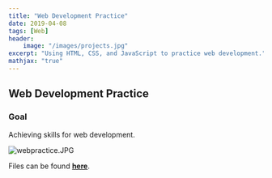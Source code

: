 ```yaml
---
title: "Web Development Practice"
date: 2019-04-08
tags: [Web]
header:
    image: "/images/projects.jpg"
excerpt: "Using HTML, CSS, and JavaScript to practice web development."
mathjax: "true"
---
```

## Web Development Practice
### Goal
Achieving skills for web development.

<img src="{{ site.url }}{{ site.baseurl }}/images/webpractice.JPG" alt="webpractice.JPG">

Files can be found [**here**](https://github.com/limdata/files/tree/master/web).